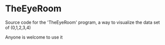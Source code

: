 # TheEyeRoom

Source code for the 'TheEyeRoom' program, a way to visualize the data set of (0,1,2,3,4)

Anyone is welcome to use it
